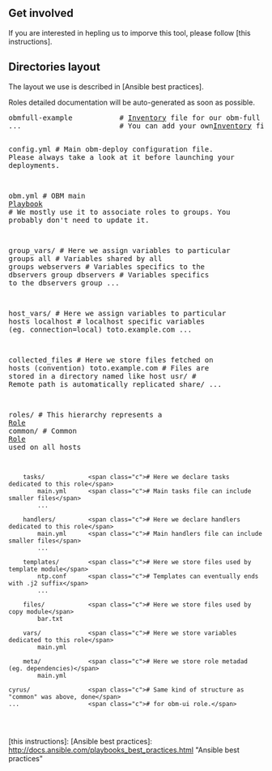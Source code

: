 Get involved
------------

If you are interested in hepling us to imporve this tool, please follow [this instructions].

Directories layout
------------------

The layout we use is described in [Ansible best practices].

Roles detailed documentation will be auto-generated as soon as possible.

<div class="highlight highlight-bash"><pre>
obmfull-example           <span class="c"># </span><a href="http://docs.ansible.com/intro_inventory.html" title="Inventory">Inventory</a><span class="c"> file for our obm-full obm.example.com.</span>
...                       <span class="c"># You can add your own</span><a href="http://docs.ansible.com/intro_inventory.html" title="Inventory">Inventory</a><span class="c"> file here to fit your needs.</span>

config.yml                <span class="c"># Main obm-deploy configuration file. Please always take a look at it before launching your deployments.</span>

obm.yml                   <span class="c"># OBM main </span><a href="http://docs.ansible.com/playbooks.html" title="Playbook">Playbook</a></span>
                          <span class="c"># We mostly use it to associate roles to groups. You probably don't need to update it.</span>  

group_vars/               <span class="c"># Here we assign variables to particular groups</span>
   all                    <span class="c"># Variables shared by all groups</span>
   webservers             <span class="c"># Variables specifics to the dbservers group</span>
   dbservers              <span class="c"># Variables specifics to the dbservers group</span>
   ...

host_vars/                <span class="c"># Here we assign variables to particular hosts</span>
   localhost              <span class="c"># localhost specific variables (eg. connection=local)</span>
   toto.example.com
   ...

collected_files           <span class="c"># Here we store files fetched on hosts (convention)</span>
   toto.example.com       <span class="c"># Files are stored in a directory named like host</span>
      usr/                <span class="c"># Remote path is automatically replicated</span>
         share/
         ...

roles/                    <span class="c"># This hierarchy represents a </span><a href="http://docs.ansible.com/playbooks_roles.html" title="Role">Role</a>
   common/                <span class="c"># Common </span><a href="http://docs.ansible.com/playbooks_roles.html" title="Role">Role</a><span class="c"> used on all hosts</span>

        tasks/            <span class="c"># Here we declare tasks dedicated to this role</span>
            main.yml      <span class="c"># Main tasks file can include smaller files</span>
            ...

        handlers/         <span class="c"># Here we declare handlers dedicated to this role</span>
            main.yml      <span class="c"># Main handlers file can include smaller files</span>
            ...

        templates/        <span class="c"># Here we store files used by template module</span>
            ntp.conf      <span class="c"># Templates can eventually ends with .j2 suffix</span>
            ...

        files/            <span class="c"># Here we store files used by copy module</span>
            bar.txt 

        vars/             <span class="c"># Here we store variables dedicated to this role</span>
            main.yml

        meta/             <span class="c"># Here we store role metadad (eg. dependencies)</span>
            main.yml

    cyrus/                <span class="c"># Same kind of structure as "common" was above, done</span>
    ...                   <span class="c"># for obm-ui role.</span>

</pre></div>

[this instructions]: 
[Ansible best practices]: http://docs.ansible.com/playbooks_best_practices.html "Ansible best practices"